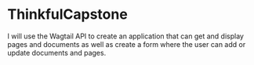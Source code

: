 # ThinkfulCapstone
I will use the Wagtail API to create an application that can get and display pages and documents  as well as create a form where the user can add or update documents and pages.
